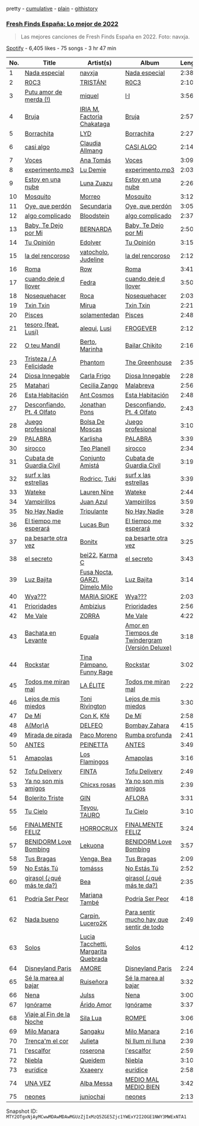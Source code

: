 pretty - [cumulative](/playlists/cumulative/37i9dQZF1DWVhn3qoy98w6.md) - [plain](/playlists/plain/37i9dQZF1DWVhn3qoy98w6) - [githistory](https://github.githistory.xyz/mackorone/spotify-playlist-archive/blob/main/playlists/plain/37i9dQZF1DWVhn3qoy98w6)

### [Fresh Finds España: Lo mejor de 2022](https://open.spotify.com/playlist/37i9dQZF1DWVhn3qoy98w6)

> Las mejores canciones de Fresh Finds España en 2022\. Foto: navxja.

[Spotify](https://open.spotify.com/user/spotify) - 6,405 likes - 75 songs - 3 hr 47 min

| No. | Title | Artist(s) | Album | Length |
|---|---|---|---|---|
| 1 | [Nada especial](https://open.spotify.com/track/1wKixIQFkq58e8TWPoDZuD) | [navxja](https://open.spotify.com/artist/1H5AZwBOL8ETpshyqPvYQh) | [Nada especial](https://open.spotify.com/album/3pUtkojM7F8jKHLdut0Bcp) | 2:38 |
| 2 | [R0C3](https://open.spotify.com/track/7ypfiRbfysMyijThXfG6on) | [TRISTÁN!](https://open.spotify.com/artist/4XWTmdheb3gjg0P3tNQwT0) | [R0C3](https://open.spotify.com/album/1Ho1bXQnQWKM6CELfcMR0X) | 2:10 |
| 3 | [Putu amor de merda \(!\)](https://open.spotify.com/track/3pzh8zr5stl55wOoElwuei) | [miquel](https://open.spotify.com/artist/3VUidb50jCH78EzrGpAVyj) | [l·l](https://open.spotify.com/album/24aEAh9DUP65FBUscnFZXU) | 3:56 |
| 4 | [Bruja](https://open.spotify.com/track/7GOg0nYQD92mpKUXooDSCq) | [IRIA M](https://open.spotify.com/artist/03Vw7tyeZfyhZ0lQQQsXAa), [Factoria Chakataga](https://open.spotify.com/artist/2DZnEICNEc4QJrU5q0lnJl) | [Bruja](https://open.spotify.com/album/0iExPpOCtB2H7VnUObiHet) | 2:57 |
| 5 | [Borrachita](https://open.spotify.com/track/1qffW6JRc8AnUcsrU1hZff) | [LYD](https://open.spotify.com/artist/6FxESoS5TUltKFAXd6R8z9) | [Borrachita](https://open.spotify.com/album/5W1SWSu6yiUYMHHeUfHrbF) | 2:27 |
| 6 | [casi algo](https://open.spotify.com/track/6zbBE9KPoAGhuxWaFcKBOP) | [Claudia Allmang](https://open.spotify.com/artist/4yhXgyV9rONKb4ywoq6UTh) | [CASI ALGO](https://open.spotify.com/album/3Gt8g4i5AEIivwI93H4zc0) | 2:14 |
| 7 | [Voces](https://open.spotify.com/track/1tIzCeUFQvwMp2OKxbhhVl) | [Ana Tomás](https://open.spotify.com/artist/3QINiiyxnkQyKgy3vzz3uV) | [Voces](https://open.spotify.com/album/4NlSt7MDtfUu4KEcex5oEO) | 3:09 |
| 8 | [experimento.mp3](https://open.spotify.com/track/4gBYdUeR9pDuGDXQOECqVh) | [Lu Demie](https://open.spotify.com/artist/0UngCHHTGXq1hWlQCuqDmb) | [experimento.mp3](https://open.spotify.com/album/2af8vzDgiAlMXUwfaaMID9) | 2:03 |
| 9 | [Estoy en una nube](https://open.spotify.com/track/6h8iWyI3NWaSn7sHe9lbHO) | [Luna Zuazu](https://open.spotify.com/artist/0aIiiEWwpITfHLl0JPtl0J) | [Estoy en una nube](https://open.spotify.com/album/2v7O4ZXwvJDLdjlf0MJhyH) | 2:26 |
| 10 | [Mosquito](https://open.spotify.com/track/7MWsyLKBujUSMn2IS346M4) | [Morreo](https://open.spotify.com/artist/3Xp3bobA8pIQerBzo8jW8d) | [Mosquito](https://open.spotify.com/album/3NOiQISukKXizIFeDtVxtu) | 3:12 |
| 11 | [Oye, que perdón](https://open.spotify.com/track/01h5IZ6lolrFbCw3Zd8OTt) | [Secundaria](https://open.spotify.com/artist/2X9pSg6p44sB1cQYty192c) | [Oye, que perdón](https://open.spotify.com/album/1Lk05VwjikFB2RsSrmMQeJ) | 3:05 |
| 12 | [algo complicado](https://open.spotify.com/track/4cs0DepoQCU0JZrlX6Yd4x) | [Bloodstein](https://open.spotify.com/artist/4zSSxRkfPyASwmON2Nlctw) | [algo complicado](https://open.spotify.com/album/1ln4zrzP8dH0UyKdwGydem) | 2:37 |
| 13 | [Baby, Te Dejo por Mi](https://open.spotify.com/track/49gJOhDCLOQxvILJjU4uBB) | [BERNARDA](https://open.spotify.com/artist/4AMFwj85joZJusmm6uK6AW) | [Baby, Te Dejo por Mi](https://open.spotify.com/album/62EAYB7gfU5rtr268sVjDj) | 2:50 |
| 14 | [Tu Opinión](https://open.spotify.com/track/0j5hFIRJIfQWgxV9C9VAO5) | [Edolver](https://open.spotify.com/artist/63TUXrGhQkJh2vQYRNRWrO) | [Tu Opinión](https://open.spotify.com/album/1bAoRuAp9lUyRiHkXgg7cg) | 3:15 |
| 15 | [la del rencoroso](https://open.spotify.com/track/7rGR1C1xvHzZ4D0wRPnJm5) | [vatocholo](https://open.spotify.com/artist/5lgauAo4BLN9PodnIxhxi8), [Judeline](https://open.spotify.com/artist/1H6X7yhnXZg73f9bssaj1Q) | [la del rencoroso](https://open.spotify.com/album/0lonH1EHVMwAJghZUHxnxX) | 2:12 |
| 16 | [Roma](https://open.spotify.com/track/6Xc6M5xO1zaYovz4twClA4) | [Row](https://open.spotify.com/artist/0GH5uehpTHrQBZlSeXT4PN) | [Roma](https://open.spotify.com/album/7DKwqOR36tXCLmKfeVMWti) | 3:41 |
| 17 | [cuando deje d llover](https://open.spotify.com/track/2GtXrNhmJhaiRHXqSblxnl) | [Fedra](https://open.spotify.com/artist/6HQEJXnpcTf5tgnqfujaW2) | [cuando deje d llover](https://open.spotify.com/album/4Q9spbKmmHbQDQzqg5jmXY) | 3:50 |
| 18 | [Nosequehacer](https://open.spotify.com/track/31laaM3HsoBrkU9Gg8MOuH) | [Roca](https://open.spotify.com/artist/0jMfFyuqbWKfmeFA1ML0bw) | [Nosequehacer](https://open.spotify.com/album/7eU2UtHj0lohuQuoOvpIkZ) | 2:03 |
| 19 | [Txin Txin](https://open.spotify.com/track/48KlcD8Jx0Yf6hoJPjgO26) | [Mirua](https://open.spotify.com/artist/5cGJXI0gJt3pNQvTshgu3d) | [Txin Txin](https://open.spotify.com/album/2W9dwzwOyT1T9z7JIpKxg3) | 2:21 |
| 20 | [Pisces](https://open.spotify.com/track/0Mi95eFHokj7n6V6YzNmTW) | [solamentedan](https://open.spotify.com/artist/0ugB9pABY6sFMzTUGCceRF) | [Pisces](https://open.spotify.com/album/7fLxBFz7xXBft5DMnfbArR) | 2:48 |
| 21 | [tesoro \(feat\. Lusi\)](https://open.spotify.com/track/0iEdXmctmXb3jUkk22rMCd) | [alequi](https://open.spotify.com/artist/4Rg6w1AZFPOeY8SurpUTPH), [Lusi](https://open.spotify.com/artist/6l1W4CkfIyWBEeVd5qEU1o) | [FROGEVER](https://open.spotify.com/album/3TibomihbPsYO6xgAtYpfX) | 2:12 |
| 22 | [O teu Mandil](https://open.spotify.com/track/70G2OOtyTwHLgVFBS9l1QO) | [Berto](https://open.spotify.com/artist/7AKh8HXKj8nJqm8xUcJJAy), [Marinha](https://open.spotify.com/artist/3xlKFRIya0HeR4T3wePklX) | [Bailar Chikito](https://open.spotify.com/album/3LobhH5DiEjaH47U6Ov5My) | 2:16 |
| 23 | [Tristeza / A Felicidade](https://open.spotify.com/track/4vqgSrlxaOFDyO4eSOWu7s) | [Phantom](https://open.spotify.com/artist/1wpcqVXDLjY9dhrHnGyQJG) | [The Greenhouse](https://open.spotify.com/album/4czReMkk5aA1aTn6U7byNO) | 2:35 |
| 24 | [Diosa Innegable](https://open.spotify.com/track/274r9YQ9oxrqkotjUJ45B1) | [Carla Frigo](https://open.spotify.com/artist/78KbCcXFz65Lzh0i3ngyPg) | [Diosa Innegable](https://open.spotify.com/album/5LxUE55MfL1HJCckciLlGZ) | 2:28 |
| 25 | [Matahari](https://open.spotify.com/track/4Mo0FRPePNCEu1V1qeMQw6) | [Cecilia Zango](https://open.spotify.com/artist/23RDiEFiV2gMYADEUX40db) | [Malabreva](https://open.spotify.com/album/1lrLIJbD4QLaokFlTSWTkc) | 2:56 |
| 26 | [Esta Habitación](https://open.spotify.com/track/5LC493hfQ403tO4uetfIMb) | [Ant Cosmos](https://open.spotify.com/artist/5j1AZkYzQt0e8cwA2Q1UgQ) | [Esta Habitación](https://open.spotify.com/album/5RiNAa69tHa2N6bBTxNQrV) | 2:48 |
| 27 | [Desconfiando, Pt\. 4 Olfato](https://open.spotify.com/track/7CltF5IQRtP0zTXjH5CKEu) | [Jonathan Pons](https://open.spotify.com/artist/3Afk3KSsJyzghCvgw2OQIY) | [Desconfiando, Pt\. 4 Olfato](https://open.spotify.com/album/0mpUREB51ahWo2vo5Gjg7i) | 2:43 |
| 28 | [Juego profesional](https://open.spotify.com/track/0FgMymtv4s5MyrMPE76Tgt) | [Bolsa De Moscas](https://open.spotify.com/artist/4WLod9DCaa4XXICphv0C2E) | [Juego profesional](https://open.spotify.com/album/76K0V3iAaGxoRNz9NHxO4s) | 3:10 |
| 29 | [PALABRA](https://open.spotify.com/track/4PZau8r720DVav4KPredQF) | [Karlisha](https://open.spotify.com/artist/4MJnVJ6UeJY0WcULSDdu18) | [PALABRA](https://open.spotify.com/album/3y9AQH9Au1BmapybFJY1tQ) | 3:39 |
| 30 | [sirocco](https://open.spotify.com/track/0AXLdo8W9s9S8bFJkrbRC5) | [Teo Planell](https://open.spotify.com/artist/3Mhaefda5u1LJlRWdJgqz4) | [sirocco](https://open.spotify.com/album/7i0pZdInsQoMn032LWb0sn) | 2:34 |
| 31 | [Cubata de Guardia Civil](https://open.spotify.com/track/6ubm91DHM22bocwy3CMFB4) | [Conjunto Amistá](https://open.spotify.com/artist/7dZxQ5ZCpXuQEKdXvWKOoX) | [Cubata de Guardia Civil](https://open.spotify.com/album/1hcOCB9aI8i4SVvEvtocpD) | 3:19 |
| 32 | [surf x las estrellas](https://open.spotify.com/track/03QZe03doXNTXYtjhWPpD2) | [Rodricc](https://open.spotify.com/artist/2Xk1gzXNwqLrrT8gne7oyw), [Tuki](https://open.spotify.com/artist/0TB2s1rtLjlDHCS3qxY3As) | [surf x las estrellas](https://open.spotify.com/album/1jCsgKWJnxtAn4klgYgmQ6) | 3:39 |
| 33 | [Wateke](https://open.spotify.com/track/5wMFzX6lHQ8TAAYdL0MO3f) | [Lauren Nine](https://open.spotify.com/artist/3gu7WjaQHv0vpNYtXYISpb) | [Wateke](https://open.spotify.com/album/3uFYEghQvjwKArFIsdGajC) | 2:44 |
| 34 | [Vampirillos](https://open.spotify.com/track/54iHJb50wVJaL9707dcwM8) | [Juan Azul](https://open.spotify.com/artist/2Vn6T7bYqhxrrgrlMtIriw) | [Vampirillos](https://open.spotify.com/album/1156NT2RLMxQyVeBeBBp9l) | 3:59 |
| 35 | [No Hay Nadie](https://open.spotify.com/track/6qJ4XsldtcH140XuQ7lJtD) | [Tripulante](https://open.spotify.com/artist/2Z5qKcvNhHkOgohtMwTP80) | [No Hay Nadie](https://open.spotify.com/album/5LG0Vve2aU4mMWFfHamBFv) | 3:28 |
| 36 | [El tiempo me esperará](https://open.spotify.com/track/6ImX1cyMM5teSsaqswvy9Y) | [Lucas Bun](https://open.spotify.com/artist/7oXdAnN1t1cLruHJWuR7Cx) | [El tiempo me esperará](https://open.spotify.com/album/1LOjpqP1XSAKsyrQcBqjCp) | 3:32 |
| 37 | [pa besarte otra vez](https://open.spotify.com/track/5yzPw41BOR0D2W18eAQ36x) | [Bonitx](https://open.spotify.com/artist/1vOraMiUidDbglIiIQROSX) | [pa besarte otra vez](https://open.spotify.com/album/3QGWNaSTzVwvD3H9MLq1JN) | 3:25 |
| 38 | [el secreto](https://open.spotify.com/track/0q6fdsoKMs53W3cWhM8bw2) | [bei22](https://open.spotify.com/artist/4SScOjfvbRhDocCkEz7hLK), [Karma C](https://open.spotify.com/artist/0o5CzIkmDyHMF4yG4CrAxh) | [el secreto](https://open.spotify.com/album/0TZNd5U58LRtJfRZ34VSCE) | 3:43 |
| 39 | [Luz Bajita](https://open.spotify.com/track/6W2MU4ZaFddfzjdwA4jr6F) | [Fusa Nocta](https://open.spotify.com/artist/563VyZf3Wz1lmwmp9YW7wo), [GARZI](https://open.spotify.com/artist/0sAHZQtvqLdcBvIrEAYo4m), [Dímelo Milo](https://open.spotify.com/artist/7c8RA6pMZEpd3LKrgO6HUj) | [Luz Bajita](https://open.spotify.com/album/4wi71YTG629AVvy6EpZk6F) | 3:14 |
| 40 | [Wya???](https://open.spotify.com/track/1xy8ngEYyNlg4C1UsNN08j) | [MARIA SIOKE](https://open.spotify.com/artist/758HahCuuTj7WqRyb3vbTR) | [Wya???](https://open.spotify.com/album/0RSYapo7AE44yqWwMEep5k) | 2:03 |
| 41 | [Prioridades](https://open.spotify.com/track/7om4w61v1Lh32aN9C5TXEC) | [Ambizius](https://open.spotify.com/artist/0p6FvgFSje7efWY5CPlopK) | [Prioridades](https://open.spotify.com/album/74Hk6zH14Ttkp6rLXThKDM) | 2:56 |
| 42 | [Me Vale](https://open.spotify.com/track/3mq9nxbv6qXWDEjuHzCRFi) | [ZORRA](https://open.spotify.com/artist/5O0wGiF662RZSkYYxVwnv9) | [Me Vale](https://open.spotify.com/album/4QscrSiFyeiZ58wGOJwO9r) | 4:22 |
| 43 | [Bachata en Levante](https://open.spotify.com/track/4N7ue1a9diIjC1EeCizaRH) | [Eguala](https://open.spotify.com/artist/2pDEf8SpgUj1i4MN0pFazw) | [Amor en Tiempos de Twindergram \(Versión Deluxe\)](https://open.spotify.com/album/2QgahjtBow7XJwsfqC3lMs) | 3:18 |
| 44 | [Rockstar](https://open.spotify.com/track/2Ilwkcdd3TQPfWJznf1Mm9) | [Tina Pámpano](https://open.spotify.com/artist/3JpVAGms96OlNuWPRfrI28), [Funny Rage](https://open.spotify.com/artist/0nnbRnctDmzZK9a0OzYUEq) | [Rockstar](https://open.spotify.com/album/3aLH1VDAvlRBNCEpYBqlDE) | 3:02 |
| 45 | [Todos me miran mal](https://open.spotify.com/track/4lT0VK0iJd866NtxZDmqav) | [LA ÉLITE](https://open.spotify.com/artist/0sISeGVb8SMEQGbI9DBfov) | [Todos me miran mal](https://open.spotify.com/album/7kxjcGrza08c45UPkcT5zM) | 2:22 |
| 46 | [Lejos de mis miedos](https://open.spotify.com/track/2p00ggcD8EhkA9TqeGDZB7) | [Toni Rivington](https://open.spotify.com/artist/6tjFTxCQeOB9EPY78k7EQu) | [Lejos de mis miedos](https://open.spotify.com/album/1biPpCS8iuq4f79YtyWYlH) | 3:30 |
| 47 | [De Mí](https://open.spotify.com/track/01ZgAAf4KLKlquuSTREcEY) | [Con K](https://open.spotify.com/artist/0HFSv9JWkZcY2K4yLGNaHS), [Kfé](https://open.spotify.com/artist/21Oja0BVOrXu4kGqK8MfDF) | [De Mí](https://open.spotify.com/album/2vg22zuLwTfSu8jbIGRioi) | 2:58 |
| 48 | [A\(Mor\)A](https://open.spotify.com/track/6vPd1S3Jm9NNSjEVF1fXvr) | [DELFEO](https://open.spotify.com/artist/12ux35By3cWheYSZVR5GsD) | [Bombay Zahara](https://open.spotify.com/album/4g0FOFFOTFg1qSDp1Dk3n2) | 4:15 |
| 49 | [Mirada de pirada](https://open.spotify.com/track/6S8CKokvJKykfEE1kBUjal) | [Paco Moreno](https://open.spotify.com/artist/1yLrA8a9c6qikBV0THGnux) | [Rumba profunda](https://open.spotify.com/album/7xyfwWYXvSGVCGcZRV3QJq) | 2:41 |
| 50 | [ANTES](https://open.spotify.com/track/53O5P9BcSZkquK9YKYn3MX) | [PEINETTA](https://open.spotify.com/artist/5u1qOR5LToCn0Zi0Y0kfY4) | [ANTES](https://open.spotify.com/album/5Ect6PbQ88Ho8spMEbznhx) | 3:49 |
| 51 | [Amapolas](https://open.spotify.com/track/55sSnq55OYPOFaStnLjqiU) | [Los Flamingos](https://open.spotify.com/artist/5juYUputFarzc3bykFVV9e) | [Amapolas](https://open.spotify.com/album/52r6dBjy7ZPsU1bRg7JgKB) | 3:16 |
| 52 | [Tofu Delivery](https://open.spotify.com/track/1lhyAw0q1zxRgFrCRPuMV3) | [FINTA](https://open.spotify.com/artist/4q5q5oeMnuEHo6UMyTOwrW) | [Tofu Delivery](https://open.spotify.com/album/2T7Bt5hS143SghpNEBlbft) | 2:49 |
| 53 | [Ya no son mis amigos](https://open.spotify.com/track/3Dv2mQtehrt5PXYriDZOrX) | [Chicxs rosas](https://open.spotify.com/artist/1mshcgqnwnFMAutA66er7z) | [Ya no son mis amigos](https://open.spotify.com/album/5VvitiVzoH3pIMkBlzQku6) | 2:39 |
| 54 | [Bolerito Triste](https://open.spotify.com/track/5soISOnCHmQyin4JOvmKeu) | [GIN](https://open.spotify.com/artist/2F1IyDZFiGWfHcGZMOGWGI) | [AFLORA](https://open.spotify.com/album/3sYXVzGUPeZbLqfELO1e3S) | 3:31 |
| 55 | [Tu Cielo](https://open.spotify.com/track/0Ht8ykQzhqT89RnxxODtDo) | [Teyou](https://open.spotify.com/artist/0pfNAjHnDCiNhEMvvjGoeH), [TAURO](https://open.spotify.com/artist/2B76nxBwYVPBmWnqUqbsIN) | [Tu Cielo](https://open.spotify.com/album/2ONpa8h0VbB8TahX3ejbIB) | 3:10 |
| 56 | [FINALMENTE FELIZ](https://open.spotify.com/track/25xFsPtP6t9NEEOA6HUmDu) | [HORROCRUX](https://open.spotify.com/artist/1voKh33KLw9EzZHBms3NzW) | [FINALMENTE FELIZ](https://open.spotify.com/album/5nxWHHH8QYwH2AEEVpWoil) | 3:24 |
| 57 | [BENIDORM Love Bombing](https://open.spotify.com/track/08YeZMFZGgMMPrH1Ltndoj) | [Lekuona](https://open.spotify.com/artist/0ax5mWMnzP2cwetLJnMc4Q) | [BENIDORM Love Bombing](https://open.spotify.com/album/5Mmrwh0ymCDF65ICqyt4cn) | 3:57 |
| 58 | [Tus Bragas](https://open.spotify.com/track/5GWotivfeywene4ICZF22Q) | [Venga, Bea](https://open.spotify.com/artist/1FV2X3n9fruTFxyjLJA6cM) | [Tus Bragas](https://open.spotify.com/album/7uvAQ5nkJLNoisqU5v1Q0f) | 2:09 |
| 59 | [No Estás Tú](https://open.spotify.com/track/64lznTfPlCZgWpgTyttMol) | [tomásss](https://open.spotify.com/artist/1nOrtxkuKfkyRj34uW9bsw) | [No Estás Tú](https://open.spotify.com/album/4d06LIC0pJ2UIe0mKdB5zP) | 2:52 |
| 60 | [girasol \(¿qué más te da?\)](https://open.spotify.com/track/4AJ66WDmzcz1ADcGAb0pwI) | [Bea](https://open.spotify.com/artist/6ZCoUza8s3tgERIqWtT2qu) | [girasol \(¿qué más te da?\)](https://open.spotify.com/album/3ChzbnHwhe2CRoF3nbQooH) | 2:35 |
| 61 | [Podría Ser Peor](https://open.spotify.com/track/5F4KYrVRCX2Yt9dG3GR8vm) | [Mariana També](https://open.spotify.com/artist/0ug4Nxh6JXe7BQEL6eVvSR) | [Podría Ser Peor](https://open.spotify.com/album/17VVpGKcgErZ9nuF3fKGCq) | 4:18 |
| 62 | [Nada bueno](https://open.spotify.com/track/7CcjYHabgpqNVhD20o9aFL) | [Carpin](https://open.spotify.com/artist/4PBtRC4rQWiJir5YRL4ek6), [Lucero2K](https://open.spotify.com/artist/37c5YhzRiXJBjV4CB4n2gx) | [Para sentir mucho hay que sentir de todo](https://open.spotify.com/album/3nVo0hq324FtgPrK7GOPI1) | 2:49 |
| 63 | [Solos](https://open.spotify.com/track/4OrRyEaGBZub38KX2tf7dR) | [Lucia Tacchetti](https://open.spotify.com/artist/374jlNpaJvanFJrslZYHBJ), [Margarita Quebrada](https://open.spotify.com/artist/5aPDMwix2ydu77sgQ89SUi) | [Solos](https://open.spotify.com/album/2hV78YdCzBXgjMeF9eniwQ) | 4:12 |
| 64 | [Disneyland Paris](https://open.spotify.com/track/2AeMKItKccbghNb24kruJB) | [AMORE](https://open.spotify.com/artist/2JfbhY0uEDLi1d89RzdU9S) | [Disneyland Paris](https://open.spotify.com/album/1nl8pRMZ9d59YWbNyrzanG) | 2:24 |
| 65 | [Sé la marea al bajar](https://open.spotify.com/track/4i1DIEf3nHTmX5tUyvoGlN) | [Ruiseñora](https://open.spotify.com/artist/5lWL0858SCbKL77z7Ff5Vs) | [Sé la marea al bajar](https://open.spotify.com/album/6NfkCYdPPYI8FkRx0RIx6D) | 3:32 |
| 66 | [Nena](https://open.spotify.com/track/1AkqPawJAI2V5mcuXJzAWW) | [Julss](https://open.spotify.com/artist/5lhCdtOixhbWYVwJfXFFJp) | [Nena](https://open.spotify.com/album/6kVzT6Izew0N3SlBx0GlfI) | 3:00 |
| 67 | [Ignórame](https://open.spotify.com/track/3S70RbBmUPwFN6VS2JuEiI) | [Árido Amor](https://open.spotify.com/artist/1VZ8e8ip3adkEcto2Z4BNd) | [Ignórame](https://open.spotify.com/album/23RzyflfWWpNp56qmLRJVa) | 3:37 |
| 68 | [Viaje al Fin de la Noche](https://open.spotify.com/track/4zhxB4Gyn5ghjx0GdTmRwW) | [Sila Lua](https://open.spotify.com/artist/1s0SFRaivMSqrjS3C3R7xR) | [ROMPE](https://open.spotify.com/album/4s4ESpdvwqSU4tD3UIOAnq) | 3:06 |
| 69 | [Milo Manara](https://open.spotify.com/track/26bBVhxOyhr0CzCZujwS7y) | [Sangaku](https://open.spotify.com/artist/63pNQwY29jhgMnmqQUag9i) | [Milo Manara](https://open.spotify.com/album/5I85P6S9GjDwPHoV7LIPGw) | 2:16 |
| 70 | [Trenca'm el cor](https://open.spotify.com/track/61Tbau1F9Q51vdoeJKHyW0) | [Julieta](https://open.spotify.com/artist/7DzqOghrDEW0vlJxZXaeLj) | [Ni llum ni lluna](https://open.spotify.com/album/4kD3r9XuUrJ8ibsPIpixoV) | 2:39 |
| 71 | [l'escalfor](https://open.spotify.com/track/6qAdVMH2dYbjddzMgWw9z5) | [roserona](https://open.spotify.com/artist/50Gz3aUc4gTUXQYskqIWza) | [l'escalfor](https://open.spotify.com/album/2AfkqM2yxCZmsPsifcIlUa) | 2:59 |
| 72 | [Niebla](https://open.spotify.com/track/3yuh2YUUuC4BLd0hlhqAlA) | [Queidem](https://open.spotify.com/artist/1Rhh50B7hX1KLom9agA3Cf) | [Niebla](https://open.spotify.com/album/0XTNCo14XGT614HZb5DOWz) | 3:10 |
| 73 | [eurídice](https://open.spotify.com/track/7aE4O862waGrAY6SkhikzO) | [Xxaeery](https://open.spotify.com/artist/78Sg2yeAc9X9l9xSD4ImEN) | [eurídice](https://open.spotify.com/album/5H6YvXNv0d0xxwmuNOSS40) | 2:58 |
| 74 | [UNA VEZ](https://open.spotify.com/track/2d74U74TRpZF2JzhEpuN2z) | [Alba Messa](https://open.spotify.com/artist/2ujAzSbsKeEIcaFsoSMMQs) | [MEDIO MAL MEDIO BIEN](https://open.spotify.com/album/1ejw4fCBrB7yp9QDSXxnEe) | 3:42 |
| 75 | [neones](https://open.spotify.com/track/2xahn6pkqgQ06VV3ddEuYX) | [juniochai](https://open.spotify.com/artist/7y2dfMVexZgClCIeiHd22f) | [neones](https://open.spotify.com/album/126ss8EAorHip8aWO0cqve) | 2:13 |

Snapshot ID: `MTY2OTgxNjAyMCwwMDAwMDAwMGUzZjIxMzQ5ZGE5Zjc1YWExY2I2OGE1NWY3MWExNTA1`
